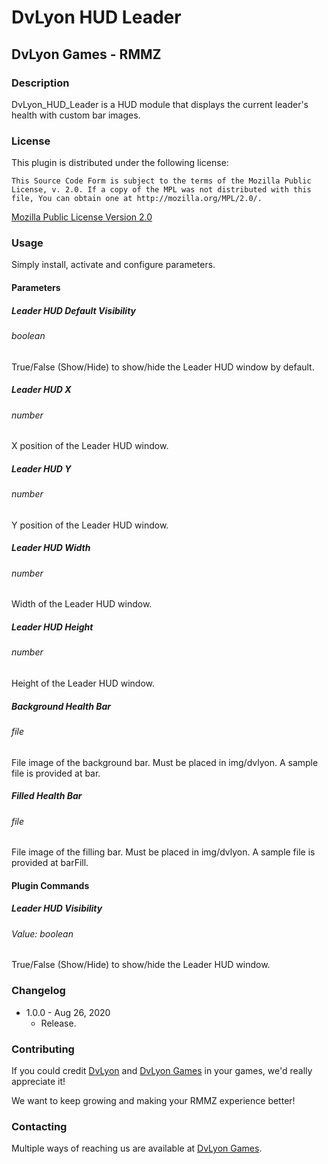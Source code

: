 # DvLyon HUD Leader

## DvLyon Games - RMMZ

### Description

DvLyon_HUD_Leader is a HUD module that displays the current leader's health with custom bar images.

### License

This plugin is distributed under the following license:

	This Source Code Form is subject to the terms of the Mozilla Public
	License, v. 2.0. If a copy of the MPL was not distributed with this
	file, You can obtain one at http://mozilla.org/MPL/2.0/.

[Mozilla Public License Version 2.0](http://mozilla.org/MPL/2.0/ "Mozilla Public License
Version 2.0")

### Usage

Simply install, activate and configure parameters.

#### Parameters

##### Leader HUD Default Visibility
###### boolean

True/False (Show/Hide) to show/hide the Leader HUD window by default.

##### Leader HUD X
###### number

X position of the Leader HUD window.

##### Leader HUD Y
###### number

Y position of the Leader HUD window.

##### Leader HUD Width
###### number

Width of the Leader HUD window.

##### Leader HUD Height
###### number

Height of the Leader HUD window.

##### Background Health Bar
###### file

File image of the background bar. Must be placed in img/dvlyon. A sample file is provided at bar.

##### Filled Health Bar
###### file

File image of the filling bar. Must be placed in img/dvlyon. A sample file is provided at barFill.

#### Plugin Commands

##### Leader HUD Visibility
###### Value: boolean

True/False (Show/Hide) to show/hide the Leader HUD window.

### Changelog

* 1.0.0 - Aug 26, 2020
	* Release.

### Contributing

If you could credit [DvLyon](https://dvlyon.com) and [DvLyon Games](https://games.dvlyon.com) in your games, we'd really appreciate it!

We want to keep growing and making your RMMZ experience better!

### Contacting

Multiple ways of reaching us are available at [DvLyon Games](https://games.dvlyon.com).
